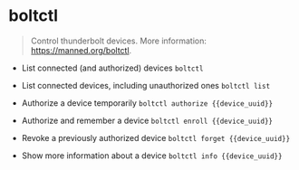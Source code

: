 # boltctl
> Control thunderbolt devices.
> More information: <https://manned.org/boltctl>.

- List connected (and authorized) devices
`boltctl`

- List connected devices, including unauthorized ones
`boltctl list`

- Authorize a device temporarily
`boltctl authorize {{device_uuid}}`

- Authorize and remember a device
`boltctl enroll {{device_uuid}}`

- Revoke a previously authorized device
`boltctl forget {{device_uuid}}`

- Show more information about a device
`boltctl info {{device_uuid}}`
